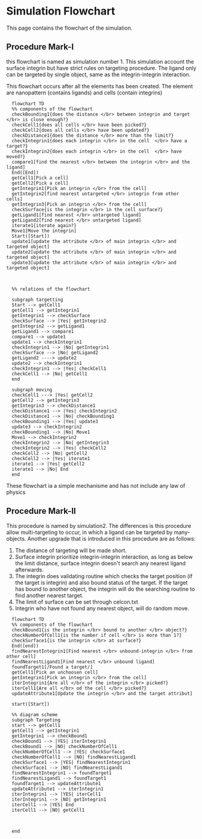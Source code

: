 # Simulation Flowchart

This page contains the flowchart of the simulation.

## Procedure Mark-I
this flowchart is named as simulation number 1. This simulation account the surface integrin but have strict rules on targeting procedure. The ligand only can be targeted by single object, same as the integrin-integrin interaction. 

This flowchart occurs after all the elements has been created. The element are nanopattern (contains ligands) and 
cells (contain integrins)

```mermaid
  flowchart TD
  %% components of the flowchart
  checkBounding1{does the distance </br> between integrin and target </br> is close enough?}
  checkCell1{does all cells </br> have been picked?}
  checkCell2{does all cells </br> have been updated?}
  checkDistance1{does the distance </br> more than the limit?}
  checkIntegrin1{does each integrin </br> in the cell  </br> have a target?}
  checkIntegrin2{does each integrin </br> in the cell  </br> have moved?}
  compare1[find the nearest </br> between the integrin </br> and the ligand]
  End([End])
  getCell1[Pick a cell]
  getCell2[Pick a cell]
  getIntegrin1[Pick an integrin </br> from the cell]
  getIntegrin2[find nearest untargeted </br> integrin from other cells]
  getIntegrin3[Pick an integrin </br> from the cell]
  checkSurface{is the integrin </br> in the cell surface?}
  getLigand1[find nearest </br> untargeted ligand]
  getLigand2[find nearest </br> untargeted ligand]
  iterate1{iterate again?}
  Move1[Move the integrin] 
  Start([Start]) 
  update1[update the attribute </br> of main integrin </br> and targeted object]
  update2[update the attribute </br> of main integrin </br> and targeted object]
  update3[update the attribute </br> of main integrin </br> and targeted object]
  
  
  
  %% relations of the flowchart
  
  subgraph targetting
  Start --> getCell1
  getCell1 --> getIntegrin1
  getIntegrin1 --> checkSurface
  checkSurface --> |Yes| getIntegrin2
  getIntegrin2 --> getLigand1
  getLigand1 --> compare1
  compare1 --> update1
  update1 --> checkIntegrin1
  checkIntegrin1 --> |No| getIntegrin1
  checkSurface --> |No| getLigand2
  getLigand2 ----> update2
  update2 --> checkIntegrin1
  checkIntegrin1 --> |Yes| checkCell1
  checkCell1 --> |No| getCell1
  end
  
  subgraph moving
  checkCell1 ---> |Yes| getCell2
  getCell2 --> getIntegrin3
  getIntegrin3 --> checkDistance1
  checkDistance1 --> |Yes| checkIntegrin2
  checkDistance1 --> |No| checkBounding1
  checkBounding1 --> |Yes| update3
  update3 --> checkIntegrin2
  checkBounding1 --> |No| Move1
  Move1 --> checkIntegrin2
  checkIntegrin2 --> |No| getIntegrin3
  checkIntegrin2 --> |Yes| checkCell2
  checkCell2 --> |No| getCell2
  checkCell2 --> |Yes| iterate1
  iterate1 --> |Yes| getCell2
  iterate1 --> |No| End
  end  
```

These flowchart ia a simple mechanisme and has not include any law of physics

## Procedure Mark-II

This procedure is named by simulation2. The differences is this procedure allow multi-targeting to occur, in which a ligand can be targeted by many-objects. Another upgrade that is introduced in this procedure are as follows:
  1. The distance of targeting will be made short.
  2. Surface integrin prioritize integrin-integrin interaction, as long as below the limit distance, surface integrin doesn't search any nearest ligand afterwards.
  3. The integrin does validating routine which checks the target position (if the target is integrin) and also bound status of the target. If the target has bound to another object, the integrin will do the searching routine to find another nearest target. 
  4. The limit of surface can be set through celcon.txt
  5. Integrin who have not found any nearest object, will do random move. 

```mermaid
  flowchart TD
  %% components of the flowchart
  checkBound1{is the integrin </br> bound to another </br> object?}
  checkNumberOfCell1{is the number if cell </br> is more than 1?}
  checkSurface1{is the integrin </br> at surface?}
  End([end])
  findNearestIntegrin1[Find nearest </br> unbound-integrin </br> from other cell]
  findNearestLigand1[Find nearest </br> unbound ligand]
  foundTarget1[/Found a target/]
  getCell1[Pick an unchoosen cell]
  getIntegrin1[Pick an integrin </br> from the cell]
  iterIntegrin1{Are all </br> of the integrin </br> picked?}
  iterCell1{Are all </br> od the cell </br> picked?}
  updateAttribute1[Update the integrin </br> and the target attribut]
  
  start([Start])
  
  %% diagram scheme
  subgraph Targeting
  start --> getCell1
  getCell1 --> getIntegrin1
  getIntegrin1 --> checkBound1
  checkBound1 --> |YES| iterIntegrin1
  checkBound1 --> |NO| checkNumberOfCell1
  checkNumberOfCell1 --> |YES| checkSurface1
  checkNumberOfCell1 --> |NO| findNearestLigand1
  checkSurface1 --> |YES| findNearestIntegrin1
  checkSurface1 --> |NO| findNearestLigand1
  findNearestIntegrin1 --> foundTarget1
  findNearestLigand1 --> foundTarget1
  foundTarget1 --> updateAttribute1
  updateAttribute1 --> iterIntegrin1
  iterIntegrin1 --> |YES| iterCell1
  iterIntegrin1 --> |NO| getIntegrin1
  iterCell1 --> |YES| End
  iterCell1 --> |NO| getCell1
  
  
  
  end
```

